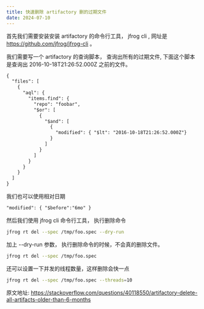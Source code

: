 ```yaml
---
title: 快速删除 artifactory 删的过期文件
date: 2024-07-10
---
```


首先我们需要安装安装 artifactory 的命令行工具， jfrog cli , 网址是 https://github.com/jfrog/jfrog-cli 。

我们需要写一个 artifactory 的查询脚本， 查询出所有的过期文件, 下面这个脚本是查询出 2016-10-18T21:26:52.000Z 之前的文件。
```txt
{
  "files": [
    {
      "aql": {
        "items.find": {
          "repo": "foobar",
          "$or": [
            {
              "$and": [
                {
                  "modified": { "$lt": "2016-10-18T21:26:52.000Z"}
                }
              ]
            }
          ]
        }
      }
    }
  ]
}
```
我们也可以使用相对日期
```txt
"modified": { "$before":"6mo" }
```

然后我们使用 jfrog cli 命令行工具， 执行删除命令
```bash
jfrog rt del --spec /tmp/foo.spec --dry-run
```
加上 --dry-run 参数， 执行删除命令的时候，不会真的删除文件。
```bash
jfrog rt del --spec /tmp/foo.spec 
```
还可以设置一下并发的线程数量，这样删除会快一点
```bash
jfrog rt del --spec /tmp/foo.spec --threads=10
```

原文地址: https://stackoverflow.com/questions/40118550/artifactory-delete-all-artifacts-older-than-6-months